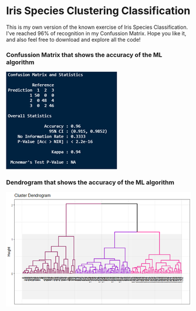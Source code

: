 # Iris Species Clustering Classification
This is my own version of the known exercise of Iris Species Classification. I've reached 96% of recognition in my Confussion Matrix. Hope you like it, and also feel free to download and explore all the code! 

### **Confussion Matrix that shows the accuracy of the ML algorithm** ###

![Screenshot](confussionMatrix.png)

### **Dendrogram that shows the accuracy of the ML algorithm** ###

![Screenshot](Dendrogram.png)
